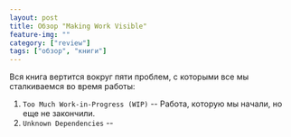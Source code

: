 ```yaml
---
layout: post
title: Обзор "Making Work Visible"
feature-img: ""
category: ["review"]
tags: ["обзор", "книги"]
---
```


Вся книга вертится вокруг пяти проблем, с которыми все мы сталкиваемся во время работы:

1. `Too Much Work-in-Progress (WIP)` -- Работа, которую мы начали, но еще не закончили.
1. `Unknown Dependencies` -- 
